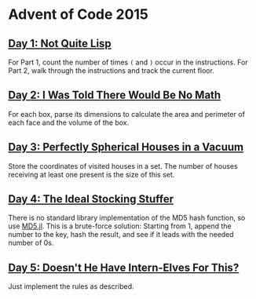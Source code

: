 # Advent of Code 2015

## [Day 1: Not Quite Lisp](https://adventofcode.com/2015/day/1)

For Part 1, count the number of times `(` and `)` occur in the instructions.
For Part 2, walk through the instructions and track the current floor.

## [Day 2: I Was Told There Would Be No Math](https://adventofcode.com/2015/day/2)

For each box, parse its dimensions to calculate the area and perimeter of each face and the volume of the box.

## [Day 3: Perfectly Spherical Houses in a Vacuum](https://adventofcode.com/2015/day/3)

Store the coordinates of visited houses in a set.
The number of houses receiving at least one present is the size of this set.

## [Day 4: The Ideal Stocking Stuffer](https://adventofcode.com/2015/day/4)

There is no standard library implementation of the MD5 hash function, so use [MD5.jl](https://github.com/JuliaCrypto/MD5.jl).
This is a brute-force solution: Starting from 1, append the number to the key, hash the result, and see if it leads with the needed number of 0s.

## [Day 5: Doesn't He Have Intern-Elves For This?](https://adventofcode.com/2015/day/5)

Just implement the rules as described.

